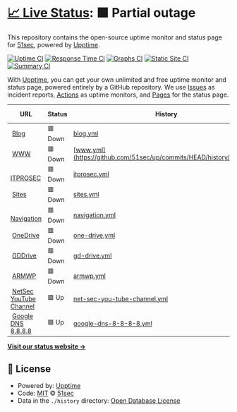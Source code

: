 # [📈 Live Status](https://up.51sec.org): <!--live status--> **🟧 Partial outage**

This repository contains the open-source uptime monitor and status page for [51sec](https://up.51sec.org), powered by [Upptime](https://github.com/upptime/upptime).

[![Uptime CI](https://github.com/51sec/up/workflows/Uptime%20CI/badge.svg)](https://github.com/51sec/up/actions?query=workflow%3A%22Uptime+CI%22)
[![Response Time CI](https://github.com/51sec/up/workflows/Response%20Time%20CI/badge.svg)](https://github.com/51sec/up/actions?query=workflow%3A%22Response+Time+CI%22)
[![Graphs CI](https://github.com/51sec/up/workflows/Graphs%20CI/badge.svg)](https://github.com/51sec/up/actions?query=workflow%3A%22Graphs+CI%22)
[![Static Site CI](https://github.com/51sec/up/workflows/Static%20Site%20CI/badge.svg)](https://github.com/51sec/up/actions?query=workflow%3A%22Static+Site+CI%22)
[![Summary CI](https://github.com/51sec/up/workflows/Summary%20CI/badge.svg)](https://github.com/51sec/up/actions?query=workflow%3A%22Summary+CI%22)

With [Upptime](https://upptime.js.org), you can get your own unlimited and free uptime monitor and status page, powered entirely by a GitHub repository. We use [Issues](https://github.com/51sec/up/issues) as incident reports, [Actions](https://github.com/51sec/up/actions) as uptime monitors, and [Pages](https://up.51sec.org) for the status page.

<!--start: status pages-->
<!-- This summary is generated by Upptime (https://github.com/upptime/upptime) -->
<!-- Do not edit this manually, your changes will be overwritten -->
<!-- prettier-ignore -->
| URL | Status | History | Response Time | Uptime |
| --- | ------ | ------- | ------------- | ------ |
| <img alt="" src="https://blog.51sec.org/favicon.ico" height="13"> [Blog](https://blog.51sec.org) | 🟥 Down | [blog.yml](https://github.com/51sec/up/commits/HEAD/history/blog.yml) | <details><summary><img alt="Response time graph" src="./graphs/blog/response-time-week.png" height="20"> 216ms</summary><br><a href="https://up.51sec.org/history/blog"><img alt="Response time 313" src="https://img.shields.io/endpoint?url=https%3A%2F%2Fraw.githubusercontent.com%2F51sec%2Fup%2FHEAD%2Fapi%2Fblog%2Fresponse-time.json"></a><br><a href="https://up.51sec.org/history/blog"><img alt="24-hour response time 180" src="https://img.shields.io/endpoint?url=https%3A%2F%2Fraw.githubusercontent.com%2F51sec%2Fup%2FHEAD%2Fapi%2Fblog%2Fresponse-time-day.json"></a><br><a href="https://up.51sec.org/history/blog"><img alt="7-day response time 216" src="https://img.shields.io/endpoint?url=https%3A%2F%2Fraw.githubusercontent.com%2F51sec%2Fup%2FHEAD%2Fapi%2Fblog%2Fresponse-time-week.json"></a><br><a href="https://up.51sec.org/history/blog"><img alt="30-day response time 234" src="https://img.shields.io/endpoint?url=https%3A%2F%2Fraw.githubusercontent.com%2F51sec%2Fup%2FHEAD%2Fapi%2Fblog%2Fresponse-time-month.json"></a><br><a href="https://up.51sec.org/history/blog"><img alt="1-year response time 320" src="https://img.shields.io/endpoint?url=https%3A%2F%2Fraw.githubusercontent.com%2F51sec%2Fup%2FHEAD%2Fapi%2Fblog%2Fresponse-time-year.json"></a></details> | <details><summary><a href="https://up.51sec.org/history/blog">0.00%</a></summary><a href="https://up.51sec.org/history/blog"><img alt="All-time uptime 80.59%" src="https://img.shields.io/endpoint?url=https%3A%2F%2Fraw.githubusercontent.com%2F51sec%2Fup%2FHEAD%2Fapi%2Fblog%2Fuptime.json"></a><br><a href="https://up.51sec.org/history/blog"><img alt="24-hour uptime 0.00%" src="https://img.shields.io/endpoint?url=https%3A%2F%2Fraw.githubusercontent.com%2F51sec%2Fup%2FHEAD%2Fapi%2Fblog%2Fuptime-day.json"></a><br><a href="https://up.51sec.org/history/blog"><img alt="7-day uptime 0.00%" src="https://img.shields.io/endpoint?url=https%3A%2F%2Fraw.githubusercontent.com%2F51sec%2Fup%2FHEAD%2Fapi%2Fblog%2Fuptime-week.json"></a><br><a href="https://up.51sec.org/history/blog"><img alt="30-day uptime 1.38%" src="https://img.shields.io/endpoint?url=https%3A%2F%2Fraw.githubusercontent.com%2F51sec%2Fup%2FHEAD%2Fapi%2Fblog%2Fuptime-month.json"></a><br><a href="https://up.51sec.org/history/blog"><img alt="1-year uptime 65.62%" src="https://img.shields.io/endpoint?url=https%3A%2F%2Fraw.githubusercontent.com%2F51sec%2Fup%2FHEAD%2Fapi%2Fblog%2Fuptime-year.json"></a></details>
| <img alt="" src="https://www.51sec.org/favicon.ico" height="13"> [WWW](https://www.51sec.org) | 🟥 Down | [www.yml](https://github.com/51sec/up/commits/HEAD/history/www.yml) | <details><summary><img alt="Response time graph" src="./graphs/www/response-time-week.png" height="20"> 201ms</summary><br><a href="https://up.51sec.org/history/www"><img alt="Response time 627" src="https://img.shields.io/endpoint?url=https%3A%2F%2Fraw.githubusercontent.com%2F51sec%2Fup%2FHEAD%2Fapi%2Fwww%2Fresponse-time.json"></a><br><a href="https://up.51sec.org/history/www"><img alt="24-hour response time 172" src="https://img.shields.io/endpoint?url=https%3A%2F%2Fraw.githubusercontent.com%2F51sec%2Fup%2FHEAD%2Fapi%2Fwww%2Fresponse-time-day.json"></a><br><a href="https://up.51sec.org/history/www"><img alt="7-day response time 201" src="https://img.shields.io/endpoint?url=https%3A%2F%2Fraw.githubusercontent.com%2F51sec%2Fup%2FHEAD%2Fapi%2Fwww%2Fresponse-time-week.json"></a><br><a href="https://up.51sec.org/history/www"><img alt="30-day response time 224" src="https://img.shields.io/endpoint?url=https%3A%2F%2Fraw.githubusercontent.com%2F51sec%2Fup%2FHEAD%2Fapi%2Fwww%2Fresponse-time-month.json"></a><br><a href="https://up.51sec.org/history/www"><img alt="1-year response time 664" src="https://img.shields.io/endpoint?url=https%3A%2F%2Fraw.githubusercontent.com%2F51sec%2Fup%2FHEAD%2Fapi%2Fwww%2Fresponse-time-year.json"></a></details> | <details><summary><a href="https://up.51sec.org/history/www">0.00%</a></summary><a href="https://up.51sec.org/history/www"><img alt="All-time uptime 84.43%" src="https://img.shields.io/endpoint?url=https%3A%2F%2Fraw.githubusercontent.com%2F51sec%2Fup%2FHEAD%2Fapi%2Fwww%2Fuptime.json"></a><br><a href="https://up.51sec.org/history/www"><img alt="24-hour uptime 0.00%" src="https://img.shields.io/endpoint?url=https%3A%2F%2Fraw.githubusercontent.com%2F51sec%2Fup%2FHEAD%2Fapi%2Fwww%2Fuptime-day.json"></a><br><a href="https://up.51sec.org/history/www"><img alt="7-day uptime 0.00%" src="https://img.shields.io/endpoint?url=https%3A%2F%2Fraw.githubusercontent.com%2F51sec%2Fup%2FHEAD%2Fapi%2Fwww%2Fuptime-week.json"></a><br><a href="https://up.51sec.org/history/www"><img alt="30-day uptime 1.38%" src="https://img.shields.io/endpoint?url=https%3A%2F%2Fraw.githubusercontent.com%2F51sec%2Fup%2FHEAD%2Fapi%2Fwww%2Fuptime-month.json"></a><br><a href="https://up.51sec.org/history/www"><img alt="1-year uptime 65.61%" src="https://img.shields.io/endpoint?url=https%3A%2F%2Fraw.githubusercontent.com%2F51sec%2Fup%2FHEAD%2Fapi%2Fwww%2Fuptime-year.json"></a></details>
| <img alt="" src="https://itprosec.com/wp-content/uploads/2020/03/ITPROSEC-No-Transparent-Icon-Only-small.jpg" height="13"> [ITPROSEC](https://www.itprosec.com) | 🟥 Down | [itprosec.yml](https://github.com/51sec/up/commits/HEAD/history/itprosec.yml) | <details><summary><img alt="Response time graph" src="./graphs/itprosec/response-time-week.png" height="20"> 139ms</summary><br><a href="https://up.51sec.org/history/itprosec"><img alt="Response time 285" src="https://img.shields.io/endpoint?url=https%3A%2F%2Fraw.githubusercontent.com%2F51sec%2Fup%2FHEAD%2Fapi%2Fitprosec%2Fresponse-time.json"></a><br><a href="https://up.51sec.org/history/itprosec"><img alt="24-hour response time 128" src="https://img.shields.io/endpoint?url=https%3A%2F%2Fraw.githubusercontent.com%2F51sec%2Fup%2FHEAD%2Fapi%2Fitprosec%2Fresponse-time-day.json"></a><br><a href="https://up.51sec.org/history/itprosec"><img alt="7-day response time 139" src="https://img.shields.io/endpoint?url=https%3A%2F%2Fraw.githubusercontent.com%2F51sec%2Fup%2FHEAD%2Fapi%2Fitprosec%2Fresponse-time-week.json"></a><br><a href="https://up.51sec.org/history/itprosec"><img alt="30-day response time 146" src="https://img.shields.io/endpoint?url=https%3A%2F%2Fraw.githubusercontent.com%2F51sec%2Fup%2FHEAD%2Fapi%2Fitprosec%2Fresponse-time-month.json"></a><br><a href="https://up.51sec.org/history/itprosec"><img alt="1-year response time 294" src="https://img.shields.io/endpoint?url=https%3A%2F%2Fraw.githubusercontent.com%2F51sec%2Fup%2FHEAD%2Fapi%2Fitprosec%2Fresponse-time-year.json"></a></details> | <details><summary><a href="https://up.51sec.org/history/itprosec">0.00%</a></summary><a href="https://up.51sec.org/history/itprosec"><img alt="All-time uptime 87.97%" src="https://img.shields.io/endpoint?url=https%3A%2F%2Fraw.githubusercontent.com%2F51sec%2Fup%2FHEAD%2Fapi%2Fitprosec%2Fuptime.json"></a><br><a href="https://up.51sec.org/history/itprosec"><img alt="24-hour uptime 0.00%" src="https://img.shields.io/endpoint?url=https%3A%2F%2Fraw.githubusercontent.com%2F51sec%2Fup%2FHEAD%2Fapi%2Fitprosec%2Fuptime-day.json"></a><br><a href="https://up.51sec.org/history/itprosec"><img alt="7-day uptime 0.00%" src="https://img.shields.io/endpoint?url=https%3A%2F%2Fraw.githubusercontent.com%2F51sec%2Fup%2FHEAD%2Fapi%2Fitprosec%2Fuptime-week.json"></a><br><a href="https://up.51sec.org/history/itprosec"><img alt="30-day uptime 1.38%" src="https://img.shields.io/endpoint?url=https%3A%2F%2Fraw.githubusercontent.com%2F51sec%2Fup%2FHEAD%2Fapi%2Fitprosec%2Fuptime-month.json"></a><br><a href="https://up.51sec.org/history/itprosec"><img alt="1-year uptime 70.93%" src="https://img.shields.io/endpoint?url=https%3A%2F%2Fraw.githubusercontent.com%2F51sec%2Fup%2FHEAD%2Fapi%2Fitprosec%2Fuptime-year.json"></a></details>
| <img alt="" src="https://photos.51sec.org/file/test1-51sec/2021/10/sites%20-%20round%20-500.png" height="13"> [Sites](https://sites.51sec.org) | 🟥 Down | [sites.yml](https://github.com/51sec/up/commits/HEAD/history/sites.yml) | <details><summary><img alt="Response time graph" src="./graphs/sites/response-time-week.png" height="20"> 196ms</summary><br><a href="https://up.51sec.org/history/sites"><img alt="Response time 208" src="https://img.shields.io/endpoint?url=https%3A%2F%2Fraw.githubusercontent.com%2F51sec%2Fup%2FHEAD%2Fapi%2Fsites%2Fresponse-time.json"></a><br><a href="https://up.51sec.org/history/sites"><img alt="24-hour response time 152" src="https://img.shields.io/endpoint?url=https%3A%2F%2Fraw.githubusercontent.com%2F51sec%2Fup%2FHEAD%2Fapi%2Fsites%2Fresponse-time-day.json"></a><br><a href="https://up.51sec.org/history/sites"><img alt="7-day response time 196" src="https://img.shields.io/endpoint?url=https%3A%2F%2Fraw.githubusercontent.com%2F51sec%2Fup%2FHEAD%2Fapi%2Fsites%2Fresponse-time-week.json"></a><br><a href="https://up.51sec.org/history/sites"><img alt="30-day response time 203" src="https://img.shields.io/endpoint?url=https%3A%2F%2Fraw.githubusercontent.com%2F51sec%2Fup%2FHEAD%2Fapi%2Fsites%2Fresponse-time-month.json"></a><br><a href="https://up.51sec.org/history/sites"><img alt="1-year response time 211" src="https://img.shields.io/endpoint?url=https%3A%2F%2Fraw.githubusercontent.com%2F51sec%2Fup%2FHEAD%2Fapi%2Fsites%2Fresponse-time-year.json"></a></details> | <details><summary><a href="https://up.51sec.org/history/sites">0.00%</a></summary><a href="https://up.51sec.org/history/sites"><img alt="All-time uptime 84.46%" src="https://img.shields.io/endpoint?url=https%3A%2F%2Fraw.githubusercontent.com%2F51sec%2Fup%2FHEAD%2Fapi%2Fsites%2Fuptime.json"></a><br><a href="https://up.51sec.org/history/sites"><img alt="24-hour uptime 0.00%" src="https://img.shields.io/endpoint?url=https%3A%2F%2Fraw.githubusercontent.com%2F51sec%2Fup%2FHEAD%2Fapi%2Fsites%2Fuptime-day.json"></a><br><a href="https://up.51sec.org/history/sites"><img alt="7-day uptime 0.00%" src="https://img.shields.io/endpoint?url=https%3A%2F%2Fraw.githubusercontent.com%2F51sec%2Fup%2FHEAD%2Fapi%2Fsites%2Fuptime-week.json"></a><br><a href="https://up.51sec.org/history/sites"><img alt="30-day uptime 1.38%" src="https://img.shields.io/endpoint?url=https%3A%2F%2Fraw.githubusercontent.com%2F51sec%2Fup%2FHEAD%2Fapi%2Fsites%2Fuptime-month.json"></a><br><a href="https://up.51sec.org/history/sites"><img alt="1-year uptime 65.62%" src="https://img.shields.io/endpoint?url=https%3A%2F%2Fraw.githubusercontent.com%2F51sec%2Fup%2FHEAD%2Fapi%2Fsites%2Fuptime-year.json"></a></details>
| <img alt="" src="https://photos.51sec.org/file/test1-51sec/2021/10/Black%2C%20White%20and%20Yellow%20Lightning%20-%20Round%20corner-350.png" height="13"> [Navigation](https://nav.51sec.org) | 🟥 Down | [navigation.yml](https://github.com/51sec/up/commits/HEAD/history/navigation.yml) | <details><summary><img alt="Response time graph" src="./graphs/navigation/response-time-week.png" height="20"> 192ms</summary><br><a href="https://up.51sec.org/history/navigation"><img alt="Response time 244" src="https://img.shields.io/endpoint?url=https%3A%2F%2Fraw.githubusercontent.com%2F51sec%2Fup%2FHEAD%2Fapi%2Fnavigation%2Fresponse-time.json"></a><br><a href="https://up.51sec.org/history/navigation"><img alt="24-hour response time 98" src="https://img.shields.io/endpoint?url=https%3A%2F%2Fraw.githubusercontent.com%2F51sec%2Fup%2FHEAD%2Fapi%2Fnavigation%2Fresponse-time-day.json"></a><br><a href="https://up.51sec.org/history/navigation"><img alt="7-day response time 192" src="https://img.shields.io/endpoint?url=https%3A%2F%2Fraw.githubusercontent.com%2F51sec%2Fup%2FHEAD%2Fapi%2Fnavigation%2Fresponse-time-week.json"></a><br><a href="https://up.51sec.org/history/navigation"><img alt="30-day response time 202" src="https://img.shields.io/endpoint?url=https%3A%2F%2Fraw.githubusercontent.com%2F51sec%2Fup%2FHEAD%2Fapi%2Fnavigation%2Fresponse-time-month.json"></a><br><a href="https://up.51sec.org/history/navigation"><img alt="1-year response time 251" src="https://img.shields.io/endpoint?url=https%3A%2F%2Fraw.githubusercontent.com%2F51sec%2Fup%2FHEAD%2Fapi%2Fnavigation%2Fresponse-time-year.json"></a></details> | <details><summary><a href="https://up.51sec.org/history/navigation">0.00%</a></summary><a href="https://up.51sec.org/history/navigation"><img alt="All-time uptime 84.45%" src="https://img.shields.io/endpoint?url=https%3A%2F%2Fraw.githubusercontent.com%2F51sec%2Fup%2FHEAD%2Fapi%2Fnavigation%2Fuptime.json"></a><br><a href="https://up.51sec.org/history/navigation"><img alt="24-hour uptime 0.00%" src="https://img.shields.io/endpoint?url=https%3A%2F%2Fraw.githubusercontent.com%2F51sec%2Fup%2FHEAD%2Fapi%2Fnavigation%2Fuptime-day.json"></a><br><a href="https://up.51sec.org/history/navigation"><img alt="7-day uptime 0.00%" src="https://img.shields.io/endpoint?url=https%3A%2F%2Fraw.githubusercontent.com%2F51sec%2Fup%2FHEAD%2Fapi%2Fnavigation%2Fuptime-week.json"></a><br><a href="https://up.51sec.org/history/navigation"><img alt="30-day uptime 1.38%" src="https://img.shields.io/endpoint?url=https%3A%2F%2Fraw.githubusercontent.com%2F51sec%2Fup%2FHEAD%2Fapi%2Fnavigation%2Fuptime-month.json"></a><br><a href="https://up.51sec.org/history/navigation"><img alt="1-year uptime 65.62%" src="https://img.shields.io/endpoint?url=https%3A%2F%2Fraw.githubusercontent.com%2F51sec%2Fup%2FHEAD%2Fapi%2Fnavigation%2Fuptime-year.json"></a></details>
| <img alt="" src="https://photos.51sec.org/file/test1-51sec/2021/10/OneDrive%20OD%2051sec-roundcorner%20-%20Copy.png" height="13"> [OneDrive](https://od.51sec.org) | 🟥 Down | [one-drive.yml](https://github.com/51sec/up/commits/HEAD/history/one-drive.yml) | <details><summary><img alt="Response time graph" src="./graphs/one-drive/response-time-week.png" height="20"> 240ms</summary><br><a href="https://up.51sec.org/history/one-drive"><img alt="Response time 219" src="https://img.shields.io/endpoint?url=https%3A%2F%2Fraw.githubusercontent.com%2F51sec%2Fup%2FHEAD%2Fapi%2Fone-drive%2Fresponse-time.json"></a><br><a href="https://up.51sec.org/history/one-drive"><img alt="24-hour response time 170" src="https://img.shields.io/endpoint?url=https%3A%2F%2Fraw.githubusercontent.com%2F51sec%2Fup%2FHEAD%2Fapi%2Fone-drive%2Fresponse-time-day.json"></a><br><a href="https://up.51sec.org/history/one-drive"><img alt="7-day response time 240" src="https://img.shields.io/endpoint?url=https%3A%2F%2Fraw.githubusercontent.com%2F51sec%2Fup%2FHEAD%2Fapi%2Fone-drive%2Fresponse-time-week.json"></a><br><a href="https://up.51sec.org/history/one-drive"><img alt="30-day response time 202" src="https://img.shields.io/endpoint?url=https%3A%2F%2Fraw.githubusercontent.com%2F51sec%2Fup%2FHEAD%2Fapi%2Fone-drive%2Fresponse-time-month.json"></a><br><a href="https://up.51sec.org/history/one-drive"><img alt="1-year response time 222" src="https://img.shields.io/endpoint?url=https%3A%2F%2Fraw.githubusercontent.com%2F51sec%2Fup%2FHEAD%2Fapi%2Fone-drive%2Fresponse-time-year.json"></a></details> | <details><summary><a href="https://up.51sec.org/history/one-drive">0.00%</a></summary><a href="https://up.51sec.org/history/one-drive"><img alt="All-time uptime 84.45%" src="https://img.shields.io/endpoint?url=https%3A%2F%2Fraw.githubusercontent.com%2F51sec%2Fup%2FHEAD%2Fapi%2Fone-drive%2Fuptime.json"></a><br><a href="https://up.51sec.org/history/one-drive"><img alt="24-hour uptime 0.00%" src="https://img.shields.io/endpoint?url=https%3A%2F%2Fraw.githubusercontent.com%2F51sec%2Fup%2FHEAD%2Fapi%2Fone-drive%2Fuptime-day.json"></a><br><a href="https://up.51sec.org/history/one-drive"><img alt="7-day uptime 0.00%" src="https://img.shields.io/endpoint?url=https%3A%2F%2Fraw.githubusercontent.com%2F51sec%2Fup%2FHEAD%2Fapi%2Fone-drive%2Fuptime-week.json"></a><br><a href="https://up.51sec.org/history/one-drive"><img alt="30-day uptime 1.38%" src="https://img.shields.io/endpoint?url=https%3A%2F%2Fraw.githubusercontent.com%2F51sec%2Fup%2FHEAD%2Fapi%2Fone-drive%2Fuptime-month.json"></a><br><a href="https://up.51sec.org/history/one-drive"><img alt="1-year uptime 65.62%" src="https://img.shields.io/endpoint?url=https%3A%2F%2Fraw.githubusercontent.com%2F51sec%2Fup%2FHEAD%2Fapi%2Fone-drive%2Fuptime-year.json"></a></details>
| <img alt="" src="https://static.cdnlogo.com/logos/g/24/google-drive-thumb.png" height="13"> [GDDrive](https://gd.51sec.org) | 🟥 Down | [gd-drive.yml](https://github.com/51sec/up/commits/HEAD/history/gd-drive.yml) | <details><summary><img alt="Response time graph" src="./graphs/gd-drive/response-time-week.png" height="20"> 172ms</summary><br><a href="https://up.51sec.org/history/gd-drive"><img alt="Response time 360" src="https://img.shields.io/endpoint?url=https%3A%2F%2Fraw.githubusercontent.com%2F51sec%2Fup%2FHEAD%2Fapi%2Fgd-drive%2Fresponse-time.json"></a><br><a href="https://up.51sec.org/history/gd-drive"><img alt="24-hour response time 133" src="https://img.shields.io/endpoint?url=https%3A%2F%2Fraw.githubusercontent.com%2F51sec%2Fup%2FHEAD%2Fapi%2Fgd-drive%2Fresponse-time-day.json"></a><br><a href="https://up.51sec.org/history/gd-drive"><img alt="7-day response time 172" src="https://img.shields.io/endpoint?url=https%3A%2F%2Fraw.githubusercontent.com%2F51sec%2Fup%2FHEAD%2Fapi%2Fgd-drive%2Fresponse-time-week.json"></a><br><a href="https://up.51sec.org/history/gd-drive"><img alt="30-day response time 225" src="https://img.shields.io/endpoint?url=https%3A%2F%2Fraw.githubusercontent.com%2F51sec%2Fup%2FHEAD%2Fapi%2Fgd-drive%2Fresponse-time-month.json"></a><br><a href="https://up.51sec.org/history/gd-drive"><img alt="1-year response time 377" src="https://img.shields.io/endpoint?url=https%3A%2F%2Fraw.githubusercontent.com%2F51sec%2Fup%2FHEAD%2Fapi%2Fgd-drive%2Fresponse-time-year.json"></a></details> | <details><summary><a href="https://up.51sec.org/history/gd-drive">0.00%</a></summary><a href="https://up.51sec.org/history/gd-drive"><img alt="All-time uptime 85.99%" src="https://img.shields.io/endpoint?url=https%3A%2F%2Fraw.githubusercontent.com%2F51sec%2Fup%2FHEAD%2Fapi%2Fgd-drive%2Fuptime.json"></a><br><a href="https://up.51sec.org/history/gd-drive"><img alt="24-hour uptime 0.00%" src="https://img.shields.io/endpoint?url=https%3A%2F%2Fraw.githubusercontent.com%2F51sec%2Fup%2FHEAD%2Fapi%2Fgd-drive%2Fuptime-day.json"></a><br><a href="https://up.51sec.org/history/gd-drive"><img alt="7-day uptime 0.00%" src="https://img.shields.io/endpoint?url=https%3A%2F%2Fraw.githubusercontent.com%2F51sec%2Fup%2FHEAD%2Fapi%2Fgd-drive%2Fuptime-week.json"></a><br><a href="https://up.51sec.org/history/gd-drive"><img alt="30-day uptime 1.38%" src="https://img.shields.io/endpoint?url=https%3A%2F%2Fraw.githubusercontent.com%2F51sec%2Fup%2FHEAD%2Fapi%2Fgd-drive%2Fuptime-month.json"></a><br><a href="https://up.51sec.org/history/gd-drive"><img alt="1-year uptime 65.62%" src="https://img.shields.io/endpoint?url=https%3A%2F%2Fraw.githubusercontent.com%2F51sec%2Fup%2FHEAD%2Fapi%2Fgd-drive%2Fuptime-year.json"></a></details>
| <img alt="" src="https://cdn-icons-png.flaticon.com/512/174/174881.png" height="13"> [ARMWP](https://armwp.51sec.org) | 🟥 Down | [armwp.yml](https://github.com/51sec/up/commits/HEAD/history/armwp.yml) | <details><summary><img alt="Response time graph" src="./graphs/armwp/response-time-week.png" height="20"> 150ms</summary><br><a href="https://up.51sec.org/history/armwp"><img alt="Response time 646" src="https://img.shields.io/endpoint?url=https%3A%2F%2Fraw.githubusercontent.com%2F51sec%2Fup%2FHEAD%2Fapi%2Farmwp%2Fresponse-time.json"></a><br><a href="https://up.51sec.org/history/armwp"><img alt="24-hour response time 132" src="https://img.shields.io/endpoint?url=https%3A%2F%2Fraw.githubusercontent.com%2F51sec%2Fup%2FHEAD%2Fapi%2Farmwp%2Fresponse-time-day.json"></a><br><a href="https://up.51sec.org/history/armwp"><img alt="7-day response time 150" src="https://img.shields.io/endpoint?url=https%3A%2F%2Fraw.githubusercontent.com%2F51sec%2Fup%2FHEAD%2Fapi%2Farmwp%2Fresponse-time-week.json"></a><br><a href="https://up.51sec.org/history/armwp"><img alt="30-day response time 171" src="https://img.shields.io/endpoint?url=https%3A%2F%2Fraw.githubusercontent.com%2F51sec%2Fup%2FHEAD%2Fapi%2Farmwp%2Fresponse-time-month.json"></a><br><a href="https://up.51sec.org/history/armwp"><img alt="1-year response time 692" src="https://img.shields.io/endpoint?url=https%3A%2F%2Fraw.githubusercontent.com%2F51sec%2Fup%2FHEAD%2Fapi%2Farmwp%2Fresponse-time-year.json"></a></details> | <details><summary><a href="https://up.51sec.org/history/armwp">0.00%</a></summary><a href="https://up.51sec.org/history/armwp"><img alt="All-time uptime 84.31%" src="https://img.shields.io/endpoint?url=https%3A%2F%2Fraw.githubusercontent.com%2F51sec%2Fup%2FHEAD%2Fapi%2Farmwp%2Fuptime.json"></a><br><a href="https://up.51sec.org/history/armwp"><img alt="24-hour uptime 0.00%" src="https://img.shields.io/endpoint?url=https%3A%2F%2Fraw.githubusercontent.com%2F51sec%2Fup%2FHEAD%2Fapi%2Farmwp%2Fuptime-day.json"></a><br><a href="https://up.51sec.org/history/armwp"><img alt="7-day uptime 0.00%" src="https://img.shields.io/endpoint?url=https%3A%2F%2Fraw.githubusercontent.com%2F51sec%2Fup%2FHEAD%2Fapi%2Farmwp%2Fuptime-week.json"></a><br><a href="https://up.51sec.org/history/armwp"><img alt="30-day uptime 1.38%" src="https://img.shields.io/endpoint?url=https%3A%2F%2Fraw.githubusercontent.com%2F51sec%2Fup%2FHEAD%2Fapi%2Farmwp%2Fuptime-month.json"></a><br><a href="https://up.51sec.org/history/armwp"><img alt="1-year uptime 65.62%" src="https://img.shields.io/endpoint?url=https%3A%2F%2Fraw.githubusercontent.com%2F51sec%2Fup%2FHEAD%2Fapi%2Farmwp%2Fuptime-year.json"></a></details>
| <img alt="" src="https://image.similarpng.com/very-thumbnail/2020/05/Logo-YouTube-realistic-icon-transparent-PNG.png" height="13"> [NetSec YouTube Channel](https://www.youtube.com/c/NetSec) | 🟩 Up | [net-sec-you-tube-channel.yml](https://github.com/51sec/up/commits/HEAD/history/net-sec-you-tube-channel.yml) | <details><summary><img alt="Response time graph" src="./graphs/net-sec-you-tube-channel/response-time-week.png" height="20"> 360ms</summary><br><a href="https://up.51sec.org/history/net-sec-you-tube-channel"><img alt="Response time 315" src="https://img.shields.io/endpoint?url=https%3A%2F%2Fraw.githubusercontent.com%2F51sec%2Fup%2FHEAD%2Fapi%2Fnet-sec-you-tube-channel%2Fresponse-time.json"></a><br><a href="https://up.51sec.org/history/net-sec-you-tube-channel"><img alt="24-hour response time 336" src="https://img.shields.io/endpoint?url=https%3A%2F%2Fraw.githubusercontent.com%2F51sec%2Fup%2FHEAD%2Fapi%2Fnet-sec-you-tube-channel%2Fresponse-time-day.json"></a><br><a href="https://up.51sec.org/history/net-sec-you-tube-channel"><img alt="7-day response time 360" src="https://img.shields.io/endpoint?url=https%3A%2F%2Fraw.githubusercontent.com%2F51sec%2Fup%2FHEAD%2Fapi%2Fnet-sec-you-tube-channel%2Fresponse-time-week.json"></a><br><a href="https://up.51sec.org/history/net-sec-you-tube-channel"><img alt="30-day response time 355" src="https://img.shields.io/endpoint?url=https%3A%2F%2Fraw.githubusercontent.com%2F51sec%2Fup%2FHEAD%2Fapi%2Fnet-sec-you-tube-channel%2Fresponse-time-month.json"></a><br><a href="https://up.51sec.org/history/net-sec-you-tube-channel"><img alt="1-year response time 318" src="https://img.shields.io/endpoint?url=https%3A%2F%2Fraw.githubusercontent.com%2F51sec%2Fup%2FHEAD%2Fapi%2Fnet-sec-you-tube-channel%2Fresponse-time-year.json"></a></details> | <details><summary><a href="https://up.51sec.org/history/net-sec-you-tube-channel">100.00%</a></summary><a href="https://up.51sec.org/history/net-sec-you-tube-channel"><img alt="All-time uptime 100.00%" src="https://img.shields.io/endpoint?url=https%3A%2F%2Fraw.githubusercontent.com%2F51sec%2Fup%2FHEAD%2Fapi%2Fnet-sec-you-tube-channel%2Fuptime.json"></a><br><a href="https://up.51sec.org/history/net-sec-you-tube-channel"><img alt="24-hour uptime 100.00%" src="https://img.shields.io/endpoint?url=https%3A%2F%2Fraw.githubusercontent.com%2F51sec%2Fup%2FHEAD%2Fapi%2Fnet-sec-you-tube-channel%2Fuptime-day.json"></a><br><a href="https://up.51sec.org/history/net-sec-you-tube-channel"><img alt="7-day uptime 100.00%" src="https://img.shields.io/endpoint?url=https%3A%2F%2Fraw.githubusercontent.com%2F51sec%2Fup%2FHEAD%2Fapi%2Fnet-sec-you-tube-channel%2Fuptime-week.json"></a><br><a href="https://up.51sec.org/history/net-sec-you-tube-channel"><img alt="30-day uptime 100.00%" src="https://img.shields.io/endpoint?url=https%3A%2F%2Fraw.githubusercontent.com%2F51sec%2Fup%2FHEAD%2Fapi%2Fnet-sec-you-tube-channel%2Fuptime-month.json"></a><br><a href="https://up.51sec.org/history/net-sec-you-tube-channel"><img alt="1-year uptime 99.99%" src="https://img.shields.io/endpoint?url=https%3A%2F%2Fraw.githubusercontent.com%2F51sec%2Fup%2FHEAD%2Fapi%2Fnet-sec-you-tube-channel%2Fuptime-year.json"></a></details>
| <img alt="" src="https://icons.veryicon.com/png/o/application/app-general-icon-01/dns-1.png" height="13"> [Google DNS 8.8.8.8](8.8.8.8) | 🟩 Up | [google-dns-8-8-8-8.yml](https://github.com/51sec/up/commits/HEAD/history/google-dns-8-8-8-8.yml) | <details><summary><img alt="Response time graph" src="./graphs/google-dns-8-8-8-8/response-time-week.png" height="20"> 5ms</summary><br><a href="https://up.51sec.org/history/google-dns-8-8-8-8"><img alt="Response time 4" src="https://img.shields.io/endpoint?url=https%3A%2F%2Fraw.githubusercontent.com%2F51sec%2Fup%2FHEAD%2Fapi%2Fgoogle-dns-8-8-8-8%2Fresponse-time.json"></a><br><a href="https://up.51sec.org/history/google-dns-8-8-8-8"><img alt="24-hour response time 3" src="https://img.shields.io/endpoint?url=https%3A%2F%2Fraw.githubusercontent.com%2F51sec%2Fup%2FHEAD%2Fapi%2Fgoogle-dns-8-8-8-8%2Fresponse-time-day.json"></a><br><a href="https://up.51sec.org/history/google-dns-8-8-8-8"><img alt="7-day response time 5" src="https://img.shields.io/endpoint?url=https%3A%2F%2Fraw.githubusercontent.com%2F51sec%2Fup%2FHEAD%2Fapi%2Fgoogle-dns-8-8-8-8%2Fresponse-time-week.json"></a><br><a href="https://up.51sec.org/history/google-dns-8-8-8-8"><img alt="30-day response time 5" src="https://img.shields.io/endpoint?url=https%3A%2F%2Fraw.githubusercontent.com%2F51sec%2Fup%2FHEAD%2Fapi%2Fgoogle-dns-8-8-8-8%2Fresponse-time-month.json"></a><br><a href="https://up.51sec.org/history/google-dns-8-8-8-8"><img alt="1-year response time 4" src="https://img.shields.io/endpoint?url=https%3A%2F%2Fraw.githubusercontent.com%2F51sec%2Fup%2FHEAD%2Fapi%2Fgoogle-dns-8-8-8-8%2Fresponse-time-year.json"></a></details> | <details><summary><a href="https://up.51sec.org/history/google-dns-8-8-8-8">100.00%</a></summary><a href="https://up.51sec.org/history/google-dns-8-8-8-8"><img alt="All-time uptime 99.83%" src="https://img.shields.io/endpoint?url=https%3A%2F%2Fraw.githubusercontent.com%2F51sec%2Fup%2FHEAD%2Fapi%2Fgoogle-dns-8-8-8-8%2Fuptime.json"></a><br><a href="https://up.51sec.org/history/google-dns-8-8-8-8"><img alt="24-hour uptime 100.00%" src="https://img.shields.io/endpoint?url=https%3A%2F%2Fraw.githubusercontent.com%2F51sec%2Fup%2FHEAD%2Fapi%2Fgoogle-dns-8-8-8-8%2Fuptime-day.json"></a><br><a href="https://up.51sec.org/history/google-dns-8-8-8-8"><img alt="7-day uptime 100.00%" src="https://img.shields.io/endpoint?url=https%3A%2F%2Fraw.githubusercontent.com%2F51sec%2Fup%2FHEAD%2Fapi%2Fgoogle-dns-8-8-8-8%2Fuptime-week.json"></a><br><a href="https://up.51sec.org/history/google-dns-8-8-8-8"><img alt="30-day uptime 100.00%" src="https://img.shields.io/endpoint?url=https%3A%2F%2Fraw.githubusercontent.com%2F51sec%2Fup%2FHEAD%2Fapi%2Fgoogle-dns-8-8-8-8%2Fuptime-month.json"></a><br><a href="https://up.51sec.org/history/google-dns-8-8-8-8"><img alt="1-year uptime 100.00%" src="https://img.shields.io/endpoint?url=https%3A%2F%2Fraw.githubusercontent.com%2F51sec%2Fup%2FHEAD%2Fapi%2Fgoogle-dns-8-8-8-8%2Fuptime-year.json"></a></details>

<!--end: status pages-->

[**Visit our status website →**](https://up.51sec.org)

## 📄 License

- Powered by: [Upptime](https://github.com/upptime/upptime)
- Code: [MIT](./LICENSE) © [51sec](https://up.51sec.org)
- Data in the `./history` directory: [Open Database License](https://opendatacommons.org/licenses/odbl/1-0/)
